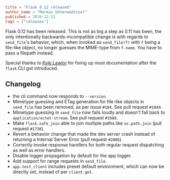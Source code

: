 ~~~~toml
title = "Flask 0.12 released"
author_name = "Markus Unterwaditzer"
published = 2016-12-21
tags = ["releases"]
~~~~

Flask 0.12 has been released. This is not as big a step as 0.11 has been, the only
intentionally backwards-incompatible change is with regards to `send_file`'s behavior,
which, when invoked as `send_file(f)` with `f` being a file-like object, no longer
guesses the MIME-type from `f.name`. You have to pass a filepath instead.

Special thanks to [Kyle Lawlor](https://github.com/wgwz) for fixing up most
documentation after the `flask` CLI got introduced.

## Changelog

- the cli command now responds to `--version`.
- Mimetype guessing and ETag generation for file-like objects in ``send_file``
  has been removed, as per issue ``#104``. See pull request ``#1849``.
- Mimetype guessing in ``send_file`` now fails loudly and doesn't fall back to
  ``application/octet-stream``. See pull request ``#1988``.
- Make ``flask.safe_join`` able to join multiple paths like ``os.path.join``
  (pull request ``#1730``).
- Revert a behavior change that made the dev server crash instead of returning
  a Internal Server Error (pull request ``#2006``).
- Correctly invoke response handlers for both regular request dispatching as
  well as error handlers.
- Disable logger propagation by default for the app logger.
- Add support for range requests in ``send_file``.
- ``app.test_client`` includes preset default environment, which can now be
  directly set, instead of per ``client.get``.
